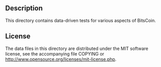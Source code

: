 Description
------------

This directory contains data-driven tests for various aspects of BitsCoin.

License
--------

The data files in this directory are distributed under the MIT software
license, see the accompanying file COPYING or
http://www.opensource.org/licenses/mit-license.php.

